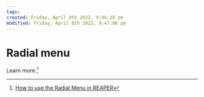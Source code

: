 ```yaml
---
tags: 
created: Friday, April 8th 2022, 9:46:28 pm
modified: Friday, April 8th 2022, 9:47:06 pm
---
```


# Radial menu
Learn more.[^1]

[^1]: [How to use the Radial Menu in REAPER](https://reaperblog.net/2018/02/radial_menu_tutorial/)